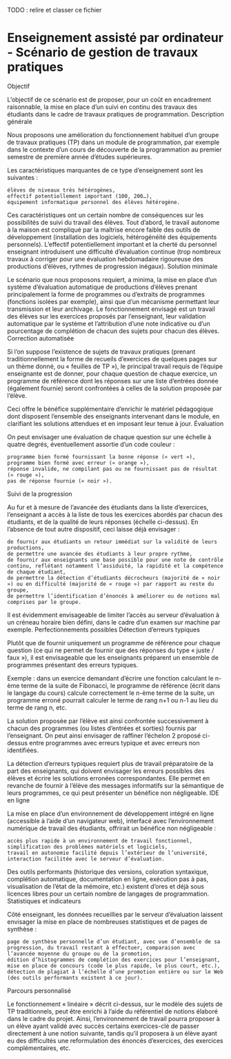 

TODO : relire et classer ce fichier

# Enseignement assisté par ordinateur - Scénario de gestion de travaux pratiques
Objectif

L’objectif de ce scénario est de proposer, pour un coût en encadrement raisonnable, la mise en place d’un suivi en continu des travaux des étudiants dans le cadre de travaux pratiques de programmation.
Description générale

Nous proposons une amélioration du fonctionnement habituel d’un groupe de travaux pratiques (TP) dans un module de programmation, par exemple dans le contexte d’un cours de découverte de la programmation au premier semestre de première année d’études supérieures.

Les caractéristiques marquantes de ce type d’enseignement sont les suivantes :

    élèves de niveaux très hétérogènes,
    effectif potentiellement important (100, 200…),
    équipement informatique personnel des élèves hétérogène.

Ces caractéristiques ont un certain nombre de conséquences sur les possibilités de suivi du travail des élèves. Tout d’abord, le travail autonome à la maison est compliqué par la maîtrise encore faible des outils de développement (installation des logiciels, hétérogénéité des équipements personnels). L’effectif potentiellement important et la cherté du personnel enseignant introduisent une difficulté d’évaluation continue (trop nombreux travaux à corriger pour une évaluation hebdomadaire rigoureuse des productions d’élèves, rythmes de progression inégaux).
Solution minimale

Le scénario que nous proposons requiert, a minima, la mise en place d’un système d’évaluation automatique de productions d’élèves prenant principalement la forme de programmes ou d’extraits de programmes (fonctions isolées par exemple), ainsi que d’un mécanisme permettant leur transmission et leur archivage. Le fonctionnement envisagé est un travail des élèves sur les exercices proposés par l’enseignant, leur validation automatique par le système et l’attribution d’une note indicative ou d’un pourcentage de complétion de chacun des sujets pour chacun des élèves.
Correction automatisée

Si l’on suppose l’existence de sujets de travaux pratiques (prenant traditionnellement la forme de recueils d’exercices de quelques pages sur un thème donné, ou « feuilles de TP »), le principal travail requis de l’équipe enseignante est de donner, pour chaque question de chaque exercice, un programme de référence dont les réponses sur une liste d’entrées donnée (également fournie) seront confrontées à celles de la solution proposée par l’élève.

Ceci offre le bénéfice supplémentaire d’enrichir le matériel pédagogique dont disposent l’ensemble des enseignants intervenant dans le module, en clarifiant les solutions attendues et en imposant leur tenue à jour.
Évaluation

On peut envisager une évaluation de chaque question sur une échelle à quatre degrés, éventuellement assortie d’un code couleur :

    programme bien formé fournissant la bonne réponse (« vert »),
    programme bien formé avec erreur (« orange »),
    réponse invalide, ne compilant pas ou ne fournissant pas de résultat (« rouge »),
    pas de réponse fournie (« noir »).

Suivi de la progression

Au fur et à mesure de l’avancée des étudiants dans la liste d’exercices, l’enseignant a accès à la liste de tous les exercices abordés par chacun des étudiants, et de la qualité de leurs réponses (échelle ci-dessus). En l’absence de tout autre dispositif, ceci laisse déjà envisager :

    de fournir aux étudiants un retour immédiat sur la validité de leurs productions,
    de permettre une avancée des étudiants à leur propre rythme,
    de fournir aux enseignants une base possible pour une note de contrôle continu, reflétant notamment l’assiduité, la rapidité et la compétence de chaque étudiant,
    de permettre la détection d’étudiants décrocheurs (majorité de « noir ») ou en difficulté (majorité de « rouge ») par rapport au reste du groupe,
    de permettre l’identification d’énoncés à améliorer ou de notions mal comprises par le groupe.

Il est évidemment envisageable de limiter l’accès au serveur d’évaluation à un créneau horaire bien défini, dans le cadre d’un examen sur machine par exemple.
Perfectionnements possibles
Détection d’erreurs typiques

Plutôt que de fournir uniquement un programme de référence pour chaque question (ce qui ne permet de fournir que des réponses du type « juste / faux »), il est envisageable que les enseignants préparent un ensemble de programmes présentant des erreurs typiques.

Exemple : dans un exercice demandant d’écrire une fonction calculant le n-ème terme de la suite de Fibonacci, le programme de référence (écrit dans le langage du cours) calcule correctement le n-ème terme de la suite, un programme erroné pourrait calculer le terme de rang n+1 ou n-1 au lieu du terme de rang n, etc.

La solution proposée par l’élève est ainsi confrontée successivement à chacun des programmes (ou listes d’entrées et sorties) fournis par l’enseignant. On peut ainsi envisager de raffiner l’échelon 2 proposé ci-dessus entre programmes avec erreurs typique et avec erreurs non identifiées.

La détection d’erreurs typiques requiert plus de travail préparatoire de la part des enseignants, qui doivent envisager les erreurs possibles des élèves et écrire les solutions erronées correspondantes. Elle permet en revanche de fournir à l’élève des messages informatifs sur la sémantique de leurs programmes, ce qui peut présenter un bénéfice non négligeable.
IDE en ligne

La mise en place d’un environnement de développement intégré en ligne (accessible à l’aide d’un navigateur web), interfacé avec l’environnement numérique de travail des étudiants, offrirait un bénéfice non négligeable :

    accès plus rapide à un environnement de travail fonctionnel,
    simplification des problèmes matériels et logiciels,
    travail en autonomie facilité depuis l’extérieur de l’université,
    interaction facilitée avec le serveur d’évaluation.

Des outils performants (historique des versions, coloration syntaxique, complétion automatique, documentation en ligne, exécution pas à pas, visualisation de l’état de la mémoire, etc.) existent d’ores et déjà sous licences libres pour un certain nombre de langages de programmation.
Statistiques et indicateurs

Côté enseignant, les données recueillies par le serveur d’évaluation laissent envisager la mise en place de nombreuses statistiques et de pages de synthèse :

    page de synthèse personnelle d’un étudiant, avec vue d’ensemble de sa progression, du travail restant à effectuer, comparaison avec l’avancée moyenne du groupe ou de la promotion,
    édition d’histogrammes de complétion des exercices pour l’enseignant,
    mise en place de concours (code le plus rapide, le plus court, etc.),
    détection de plagiat à l’échelle d’une promotion entière ou sur le Web (des outils performants existent à ce jour).

Parcours personnalisé

Le fonctionnement « linéaire » décrit ci-dessus, sur le modèle des sujets de TP traditionnels, peut être enrichi à l’aide du référentiel de notions élaboré dans le cadre du projet. Ainsi, l’environnement de travail pourra proposer à un élève ayant validé avec succès certains exercices-clé de passer directement à une notion suivante, tandis qu’il proposera à un élève ayant eu des difficultés une reformulation des énoncés d’exercices, des exercices complémentaires, etc.
